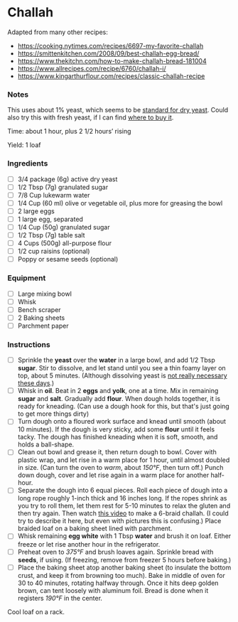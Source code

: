 # Challah

Adapted from many other recipes:
* https://cooking.nytimes.com/recipes/6697-my-favorite-challah
* https://smittenkitchen.com/2008/09/best-challah-egg-bread/
* https://www.thekitchn.com/how-to-make-challah-bread-181004
* https://www.allrecipes.com/recipe/6760/challah-i/
* https://www.kingarthurflour.com/recipes/classic-challah-recipe

### Notes

This uses about 1% yeast, which seems to be [standard for dry yeast](http://www.thefreshloaf.com/node/23085/yeast-percentages). Could also try this with fresh yeast, if I can find [where to buy it](https://food52.com/hotline/7533-where-should-i-buy-fresh-yeast).

Time: about 1 hour, plus 2 1/2 hours’ rising

Yield: 1 loaf

### Ingredients

* [ ] 3/4 package (6g) active dry yeast
* [ ] 1/2 Tbsp (7g) granulated sugar
* [ ] 7/8 Cup lukewarm water
* [ ] 1/4 Cup (60 ml) olive or vegetable oil, plus more for greasing the bowl
* [ ] 2 large eggs
* [ ] 1 large egg, separated
* [ ] 1/4 Cup (50g) granulated sugar
* [ ] 1/2 Tbsp (7g) table salt
* [ ] 4 Cups (500g) all-purpose flour
* [ ] 1/2 cup raisins (optional)
* [ ] Poppy or sesame seeds (optional)

### Equipment

* [ ] Large mixing bowl
* [ ] Whisk
* [ ] Bench scraper
* [ ] 2 Baking sheets
* [ ] Parchment paper

### Instructions

* [ ] Sprinkle the **yeast** over the **water** in a large bowl, and add 1/2 Tbsp **sugar**. Stir to dissolve, and let stand until you see a thin foamy layer on top, about 5 minutes. (Although dissolving yeast is [not really necessary these days](https://blog.kingarthurflour.com/2015/09/25/active-dry-yeast/).)
* [ ] Whisk in **oil**. Beat in 2 **eggs** and **yolk**, one at a time. Mix in remaining **sugar** and **salt**. Gradually add **flour**. When dough holds together, it is ready for kneading. (Can use a dough hook for this, but that's just going to get more things dirty)
* [ ] Turn dough onto a floured work surface and knead until smooth (about 10 minutes). If the dough is very sticky, add some **flour** until it feels tacky. The dough has finished kneading when it is soft, smooth, and holds a ball-shape.
* [ ] Clean out bowl and grease it, then return dough to bowl. Cover with plastic wrap, and let rise in a warm place for 1 hour, until almost doubled in size. (Can turn the oven to *warm*, about *150°F*, then turn off.) Punch down dough, cover and let rise again in a warm place for another half-hour.
* [ ] Separate the dough into 6 equal pieces. Roll each piece of dough into a long rope roughly 1-inch thick and 16 inches long. If the ropes shrink as you try to roll them, let them rest for 5-10 minutes to relax the gluten and then try again. Then watch [this video](https://www.youtube.com/watch?v=22p3wIHLupc) to make a 6-braid challah. (I could try to describe it here, but even with pictures this is confusing.) Place braided loaf on a baking sheet lined with parchment.
* [ ] Whisk remaining **egg white** with 1 Tbsp **water** and brush it on loaf. Either freeze or let rise another hour in the refrigerator.
* [ ] Preheat oven to *375°F* and brush loaves again. Sprinkle bread with **seeds**, if using. (If freezing, remove from freezer 5 hours before baking.)
* [ ] Place the baking sheet atop another baking sheet (to insulate the bottom crust, and keep it from browning too much). Bake in middle of oven for 30 to 40 minutes, rotating halfway through. Once it hits deep golden brown, can tent loosely with aluminum foil. Bread is done when it registers *190°F* in the center.

Cool loaf on a rack.

